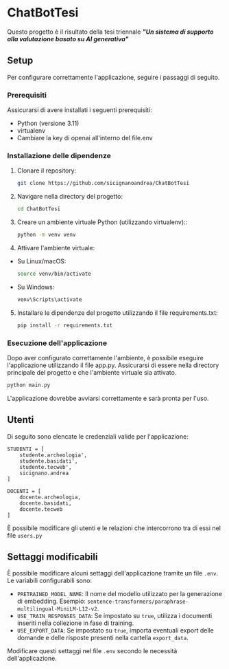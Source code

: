 # ChatBotTesi

Questo progetto è il risultato della tesi triennale ***"Un sistema di supporto alla valutazione basato su AI generativa"***

## Setup

Per configurare correttamente l'applicazione, seguire i passaggi di seguito.

### Prerequisiti

Assicurarsi di avere installati i seguenti prerequisiti:

- Python (versione 3.11)
- virtualenv
- Cambiare la key di openai all'interno del file.env

### Installazione delle dipendenze

1. Clonare il repository:

   ```bash
   git clone https://github.com/sicignanoandrea/ChatBotTesi

2. Navigare nella directory del progetto:

   ```bash
   cd ChatBotTesi

3. Creare un ambiente virtuale Python (utilizzando virtualenv)::

   ```bash
   python -m venv venv

4. Attivare l'ambiente virtuale:
- Su Linux/macOS:
   ```bash
   source venv/bin/activate
- Su Windows:
   ```bash
   venv\Scripts\activate

5. Installare le dipendenze del progetto utilizzando il file requirements.txt:
   ```bash
   pip install -r requirements.txt


### Esecuzione dell'applicazione

Dopo aver configurato correttamente l'ambiente, è possibile eseguire l'applicazione utilizzando il file app.py. Assicurarsi di essere nella directory principale del progetto e che l'ambiente virtuale sia attivato.
   ```bash
   python main.py
```
L'applicazione dovrebbe avviarsi correttamente e sarà pronta per l'uso.

## Utenti

Di seguito sono elencate le credenziali valide per l'applicazione:

```
STUDENTI = [
    studente.archeologia',
    studente.basidati',
    studente.tecweb',
    sicignano.andrea
]

DOCENTI = [
    docente.archeologia,
    docente.basidati,
    docente.tecweb
]

```
È possibile modificare gli utenti e le relazioni che intercorrono tra di essi nel file `users.py`

## Settaggi modificabili

È possibile modificare alcuni settaggi dell'applicazione tramite un file `.env`. Le variabili configurabili sono:

- `PRETRAINED_MODEL_NAME`: Il nome del modello utilizzato per la generazione di embedding. Esempio: `sentence-transformers/paraphrase-multilingual-MiniLM-L12-v2`.
- `USE_TRAIN_RESPONSES_DATA`: Se impostato su `true`, utilizza i documenti inseriti nella collezione in fase di training.
- `USE_EXPORT_DATA`: Se impostato su `true`, importa eventuali export delle domande e delle risposte presenti nella cartella `export_data`.

Modificare questi settaggi nel file `.env` secondo le necessità dell'applicazione.

